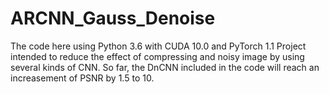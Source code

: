# ARCNN_Gauss_Denoise
The code here using Python 3.6 with CUDA 10.0 and PyTorch 1.1
Project intended to reduce the effect of compressing and noisy image by using several kinds of CNN.
So far, the DnCNN included in the code will reach an increasement of PSNR by 1.5 to 10.
